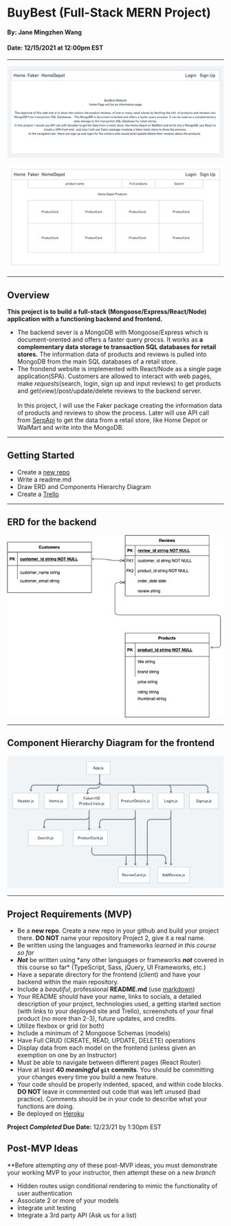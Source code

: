 # BuyBest (Full-Stack MERN Project)

#### By: Jane Mingzhen Wang

#### Date: 12/15/2021 at 12:00pm EST

---

![image](./images/homepage.png)

![image](./images/homedepot.png)

---

## Overview

**This project is to build a full-stack (Mongoose/Express/React/Node) application with a functioning backend and frontend.**
<br>

- The backend sever is a MongoDB with Mongoose/Express which is document-orented and offers a faster query procss. It works as **a complementary data storage to transaction SQL databases for retail stores.** The information data of products and reviews is pulled into MongoDB from the main SQL databases of a retail store.
- The frondend website is implemented with React/Node as a single page application(SPA). Customers are allowed to interact with web pages, make _requests_(search, login, sign up and input reviews) to get products and get(view)/post/update/delete reviews to the backend server.<br>  
  In this project, I will use the Faker package creating the information data of products and reviews to show the process. Later will use API call from [SerpApi](https://serpapi.com/) to get the data from a retail store, like Home Depot or WalMart and write into the MongoDB.

---

## Getting Started

- Create a [new repo](https://github.com/janemzwangnj/buybest)
- Write a readme.md
- Draw ERD and Components Hierarchy Diagram
- Create a [Trello](https://trello.com/b/syd8w36y/buybest)

---

## ERD for the backend

![image](./images/ERD.png)

---

## Component Hierarchy Diagram for the frontend

![image](./images/componentsChart.png)

---

## Project Requirements (MVP)

- Be a **new repo**. Create a new repo in your github and build your project there. **DO NOT** name your repository Project 2, give it a real name.
- Be written using the languages and frameworks _learned in this course so far_
- **_Not_** be written using \*any other languages or frameworks **_not_** covered in this course so far\* (TypeScript, Sass, jQuery, UI Frameworks, etc.)
- Have a separate directory for the frontend (client) and have your backend within the main repository.
- Include a _beautiful_, professional **README.md** (use [markdown](https://guides.github.com/features/mastering-markdown/))
- Your README should have your name, links to socials, a detailed description of your project, technologies used, a getting started section (with links to your deployed site and Trello), screenshots of your final product (no more than 2-3), future updates, and credits.
- Utilize flexbox or grid (or both)
- Include a minimum of 2 Mongoose Schemas (models)
- Have Full CRUD (CREATE, READ, UPDATE, DELETE) operations
- Display data from each model on the frontend (unless given an exemption on one by an Instructor)
- Must be able to navigate between different pages (React Router)
- Have at least **40 _meaningful_ `git` commits**. You should be committing your changes every time you build a new feature.
- Your code should be properly indented, spaced, and within code blocks. **DO NOT** leave in commented out code that was left unused (bad practice). Comments should be in your code to describe what your functions are doing.
- Be deployed on [Heroku](https://www.heroku.com/)

**Project _Completed_ Due Date:** 12/23/21 by 1:30pm EST

## Post-MVP Ideas

\*\*Before attempting _any_ of these post-MVP ideas, you must demonstrate your working MVP to your instructor, then attempt these on a _new branch_

- Hidden routes usign conditional rendering to mimic the functionality of user authentication
- Associate 2 or more of your models
- Integrate unit testing
- Integrate a 3rd party API (Ask us for a list)
